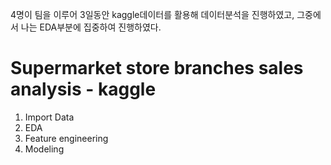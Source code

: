 4명이 팀을 이루어 3일동안 kaggle데이터를 활용해 데이터분석을 진행하였고, 그중에서 나는 EDA부분에 집중하여 진행하였다.

# Supermarket store branches sales analysis - kaggle

1. Import Data 
2. EDA
3. Feature engineering
4. Modeling
